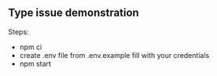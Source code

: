 ## Type issue demonstration

Steps:

- npm ci
- create .env file from .env.example fill with your credentials
- npm start
